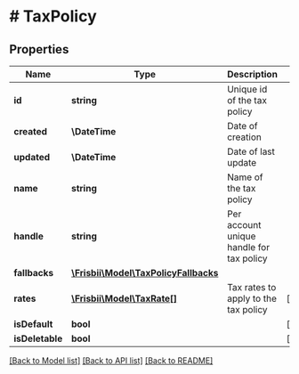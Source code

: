 # # TaxPolicy

## Properties

Name | Type | Description | Notes
------------ | ------------- | ------------- | -------------
**id** | **string** | Unique id of the tax policy |
**created** | **\DateTime** | Date of creation |
**updated** | **\DateTime** | Date of last update |
**name** | **string** | Name of the tax policy |
**handle** | **string** | Per account unique handle for tax policy |
**fallbacks** | [**\Frisbii\Model\TaxPolicyFallbacks**](TaxPolicyFallbacks.md) |  |
**rates** | [**\Frisbii\Model\TaxRate[]**](TaxRate.md) | Tax rates to apply to the tax policy | [optional]
**isDefault** | **bool** |  | [optional]
**isDeletable** | **bool** |  | [optional]

[[Back to Model list]](../../README.md#models) [[Back to API list]](../../README.md#endpoints) [[Back to README]](../../README.md)
